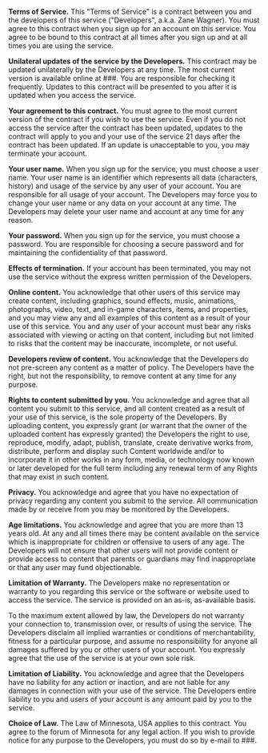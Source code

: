 <b>Terms of Service.</b>
This "Terms of Service" is a contract between you and the developers of this service ("Developers", a.k.a. Zane Wagner). You must agree to this contract when you sign up for an account on this service. You agree to be bound to this contract at all times after you sign up and at all times you are using the service.

<b>Unilateral updates of the service by the Developers.</b>
This contract may be updated unilaterally by the Developers at any time. The most current version is available online at ###. You are responsible for checking it frequently. Updates to this contract will be presented to you after it is updated when you access the service.

<b>Your agreement to this contract.</b>
You must agree to the most current version of the contract if you wish to use the service. Even if you do not access the service after the contract has been updated, updates to the contract will apply to you and your use of the service 21 days after the contract has been updated. If an update is unacceptable to you, you may terminate your account.

<b>Your user name.</b>
When you sign up for the service, you must choose a user name. Your user name is an identifier which represents all data (characters, history) and usage of the service by any user of your account. You are responsible for all usage of your account. The Developers may force you to change your user name or any data on your account at any time. The Developers may delete your user name and account at any time for any reason.

<b>Your password.</b>
When you sign up for the service, you must choose a password. You are responsible for choosing a secure password and for maintaining the confidentiality of that password.

<b>Effects of termination.</b>
If your account has been terminated, you may not use the service without the express written permission of the Developers.

<b>Online content.</b>
You acknowledge that other users of this service may create content, including graphics, sound effects, music, animations, photographs, video, text, and in-game characters, items, and properties, and you may view any and all examples of this content as a result of your use of this service. You and any user of your account must bear any risks associated with viewing or acting on that content, including but not limited to risks that the content may be inaccurate, incomplete, or not useful.

<b>Developers review of content.</b>
You acknowledge that the Developers do not pre-screen any content as a matter of policy. The Developers have the right, but not the responsibility, to remove content at any time for any purpose.

<b>Rights to content submitted by you.</b>
You acknowledge and agree that all content you submit to this service, and all content created as a result of your use of this service, is the sole property of the Developers. By uploading content, you expressly grant (or warrant that the owner of the uploaded content has expressly granted) the Developers the right to use, reproduce, modify, adapt, publish, translate, create derivative works from, distribute, perform and display such Content worldwide and/or to incorporate it in other works in any form, media, or technology now known or later developed for the full term including any renewal term of any Rights that may exist in such content.

<b>Privacy.</b>
You acknowledge and agree that you have no expectation of privacy regarding any content you submit to the service. All communication made by or receive from you may be monitored by the Developers.

<b>Age limitations.</b>
You acknowledge and agree that you are more than 13 years old. At any and all times there may be content available on the service which is inappropriate for children or offensive to users of any age. The Developers will not ensure that other users will not provide content or provide access to content that parents or guardians may find inappropriate or that any user may fund objectionable.

<b>Limitation of Warranty.</b>
The Developers make no representation or warranty to you regarding this service or the software or website used to access the service. The service is provided on an as-is, as-available basis.

To the maximum extent allowed by law, the Developers do not warranty your connection to, transmission over, or results of using the service. The Developers disclaim all implied warranties or conditions of merchantability, fitness for a particular purpose, and assume no responsibility for anyone all damages suffered by you or other users of your account. You expressly agree that the use of the service is at your own sole risk.

<b>Limitation of Liability.</b>
You acknowledge and agree that the Developers have no liability for any action or inaction, and are not liable for any damages in connection with your use of the service. The Developers entire liability to you and users of your account is any amount paid by you to the service.

<b>Choice of Law.</b>
The Law of Minnesota, USA applies to this contract. You agree to the forum of Minnesota for any legal action. If you wish to provide notice for any purpose to the Developers, you must do so by e-mail to ###.

